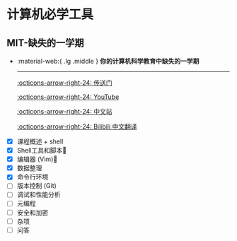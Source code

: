 # 计算机必学工具

## MIT-缺失的一学期

<div class="grid cards" markdown>

-  :material-web:{ .lg .middle } __你的计算机科学教育中缺失的一学期__
  
    ---
  
    [:octicons-arrow-right-24: <a href="https://missing.csail.mit.edu/" target="_blank"> 传送门 </a>](#)
  
    [:octicons-arrow-right-24: <a href="https://www.youtube.com/playlist?list=PLyzOVJj3bHQuloKGG59rS43e29ro7I57J" target="_blank"> YouTube </a>](#)
  
    [:octicons-arrow-right-24: <a href="https://missing-semester-cn.github.io/" target="_blank"> 中文站 </a>](#)

    [:octicons-arrow-right-24: <a href="https://space.bilibili.com/518734451?spm_id_from=333.337.search-card.all.click" target="_blank"> Bilibili 中文翻译 </a>](#)

</div>

- [x] 课程概述 + shell
- [x] Shell工具和脚本🎯
- [x] 编辑器 (Vim)🎯
- [x] 数据整理
- [x] 命令行环境
- [ ] 版本控制 (Git)
- [ ] 调试和性能分析
- [ ] 元编程
- [ ] 安全和加密
- [ ] 杂项
- [ ] 问答